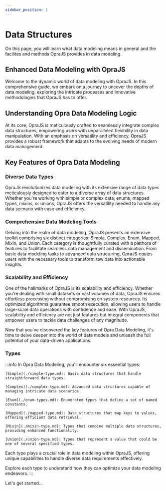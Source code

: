 ```yaml
---
sidebar_position: 1
---
```


# Data Structures

On this page, you will learn what data modeling means in general and the facilites and methods OpraJS provides in data modeling.

## Enhanced Data Modeling with OpraJS

Welcome to the dynamic world of data modeling with OpraJS. In this comprehensive guide, we embark on a journey to uncover the depths of data modeling, exploring the intricate processes and innovative methodologies that OpraJS has to offer.

## Understanding Opra Data Modeling Logic

At its core, OpraJS is meticulously crafted to seamlessly integrate complex data structures, empowering users with unparalleled flexibility in data manipulation. With an emphasis on versatility and efficiency, OpraJS provides a robust framework that adapts to the evolving needs of modern data management.

## Key Features of Opra Data Modeling

### Diverse Data Types
 OpraJS revolutionizes data modeling with its extensive range of data types meticulously designed to cater to a diverse array of data structures. Whether you're working with simple or complex data, enums, mapped types, mixins, or unions, OpraJS offers the versatility needed to handle any data scenario with ease and efficiency.

### Comprehensive Data Modeling Tools
 Delving into the realm of data modeling, OpraJS presents an extensive toolkit comprising six distinct categories: Simple, Complex, Enum, Mapped, Mixin, and Union. Each category is thoughtfully curated with a plethora of features to facilitate seamless data management and dissemination. From basic data modeling tasks to advanced data structuring, OpraJS equips users with the necessary tools to transform raw data into actionable insights.

### Scalability and Efficiency
 One of the hallmarks of OpraJS is its scalability and efficiency. Whether you're dealing with small datasets or vast volumes of data, OpraJS ensures effortless processing without compromising on system resources. Its optimized algorithms guarantee smooth execution, allowing users to handle large-scale data operations with confidence and ease. With OpraJS, scalability and efficiency are not just features but integral components that empower users to tackle data challenges of any magnitude.

Now that you've discovered the key features of Opra Data Modeling, it's time to delve deeper into the world of data models and unleash the full potential of your data-driven applications.

### Types

:::info
In Opra Data Modeling, you'll encounter six essential types:

    [Simple](./simple-type.md): Basic data structures that handle straightforward data types.

    [Complex](./complex-type.md): Advanced data structures capable of managing intricate data scenarios.

    [Enum](./enum-types.md): Enumerated types that define a set of named constants.

    [Mapped](./mapped-type.md): Data structures that map keys to values, offering efficient data retrieval.

    [Mixin](./mixin-type.md): Types that combine multiple data structures, providing enhanced functionality.

    [Union](./union-type.md): Types that represent a value that could be one of several specified types.

Each type plays a crucial role in data modeling within OpraJS, offering unique capabilities to handle diverse data requirements effectively.

Explore each type to understand how they can optimize your data modeling endeavors.
:::

Let's get started...